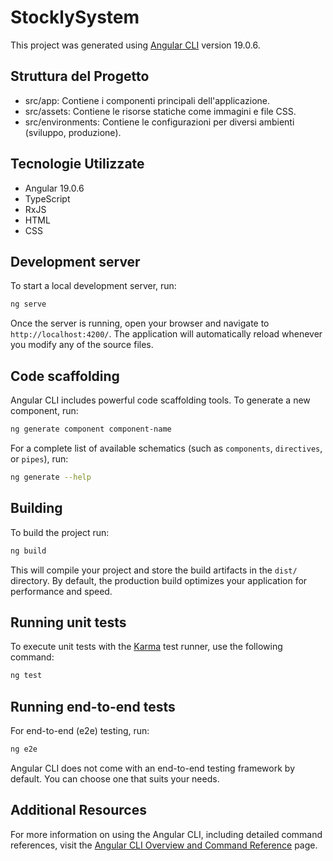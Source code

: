 # StocklySystem

This project was generated using [Angular CLI](https://github.com/angular/angular-cli) version 19.0.6.

## Struttura del Progetto

- src/app: Contiene i componenti principali dell'applicazione.
- src/assets: Contiene le risorse statiche come immagini e file CSS.
- src/environments: Contiene le configurazioni per diversi ambienti (sviluppo, produzione).

## Tecnologie Utilizzate

- Angular 19.0.6
- TypeScript
- RxJS
- HTML
- CSS

## Development server

To start a local development server, run:

```bash
ng serve
```

Once the server is running, open your browser and navigate to `http://localhost:4200/`. The application will automatically reload whenever you modify any of the source files.

## Code scaffolding

Angular CLI includes powerful code scaffolding tools. To generate a new component, run:

```bash
ng generate component component-name
```

For a complete list of available schematics (such as `components`, `directives`, or `pipes`), run:

```bash
ng generate --help
```

## Building

To build the project run:

```bash
ng build
```

This will compile your project and store the build artifacts in the `dist/` directory. By default, the production build optimizes your application for performance and speed.

## Running unit tests

To execute unit tests with the [Karma](https://karma-runner.github.io) test runner, use the following command:

```bash
ng test
```

## Running end-to-end tests

For end-to-end (e2e) testing, run:

```bash
ng e2e
```

Angular CLI does not come with an end-to-end testing framework by default. You can choose one that suits your needs.

## Additional Resources

For more information on using the Angular CLI, including detailed command references, visit the [Angular CLI Overview and Command Reference](https://angular.dev/tools/cli) page.
